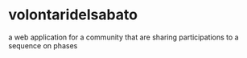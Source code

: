 # volontaridelsabato
a web application for a community that are sharing participations to a sequence on phases
